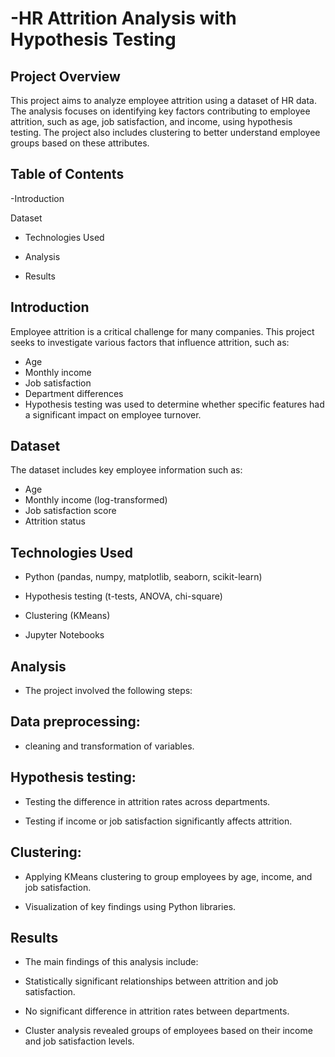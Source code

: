 # -HR Attrition Analysis with Hypothesis Testing

## Project Overview

This project aims to analyze employee attrition using a dataset of HR data. The analysis focuses on identifying key factors contributing to employee attrition, such as age, job satisfaction, and income, using hypothesis testing. The project also includes clustering to better understand employee groups based on these attributes.

## Table of Contents

-Introduction

Dataset

- Technologies Used

- Analysis

- Results

## Introduction

Employee attrition is a critical challenge for many companies. This project seeks to investigate various factors that influence attrition, such as:
- Age
- Monthly income
- Job satisfaction
- Department differences
- Hypothesis testing was used to determine whether specific features had a significant impact on employee turnover.

## Dataset
The dataset includes key employee information such as:

- Age
- Monthly income (log-transformed)
- Job satisfaction score
- Attrition status

## Technologies Used

- Python (pandas, numpy, matplotlib, seaborn, scikit-learn)

- Hypothesis testing (t-tests, ANOVA, chi-square)

- Clustering (KMeans)

- Jupyter Notebooks

## Analysis

- The project involved the following steps:

## Data preprocessing:

- cleaning and transformation of variables.

## Hypothesis testing:

- Testing the difference in attrition rates across departments.

- Testing if income or job satisfaction significantly affects attrition.

## Clustering:

- Applying KMeans clustering to group employees by age, income, and job satisfaction.

- Visualization of key findings using Python libraries.

## Results

- The main findings of this analysis include:

- Statistically significant relationships between attrition and job satisfaction.

- No significant difference in attrition rates between departments.

- Cluster analysis revealed groups of employees based on their income and job satisfaction levels.

